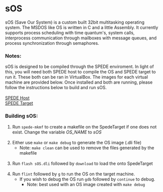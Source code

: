 # sOS
sOS (Save Our System) is a custom built 32bit multitasking operating system. The MSDOS like OS is written in C and a little Assembly. It currently supports process scheduling with time quantum's, system calls, interprocess communication through mailboxes with message queues, and process synchronization through semaphores.

### Notes:
sOS is designed to be compiled through the SPEDE enviroment. In light of this, you will need both SPEDE host to compile the OS and SPEDE target to run it. These both can be ran in VirtualBox. The images for each virtual machine are provided below. Once installed and both are running, please follow the instructions below to build and run sOS.<br><br>
<a href="https://drive.google.com/file/d/1LIFpfBHor0UUO6wvJF4CWyJ1BT32prks/view?usp=sharing">SPEDE Host</a><br>
<a href="https://drive.google.com/file/d/1cGNbNunXd0d8n0grEIp4JIwHSEk9KOkq/view?usp=sharing">SPEDE Target</a>


### Building sOS:
1. Run ``spede-mkmf`` to create a makefile on the SpedeTarget if one does not exist. Change the variable *OS_NAME* to *sOS*<br><br>
2. Either use ``make`` or ``make debug`` to generate the OS image (.dli file)
    * Note: ``make clean`` can be used to remove the files generated by the makefile<br><br>
3. Run ``flash sOS.dli`` followed by ``download`` to load the onto SpedeTarget<br><br>
4. Run ``flint`` followed by `g` to run the OS on the target machine.
    * If you wish to debug the OS run ``gdb`` followed by ``continue`` to debug.
        * Note: best used with an OS image created with ``make debug``
